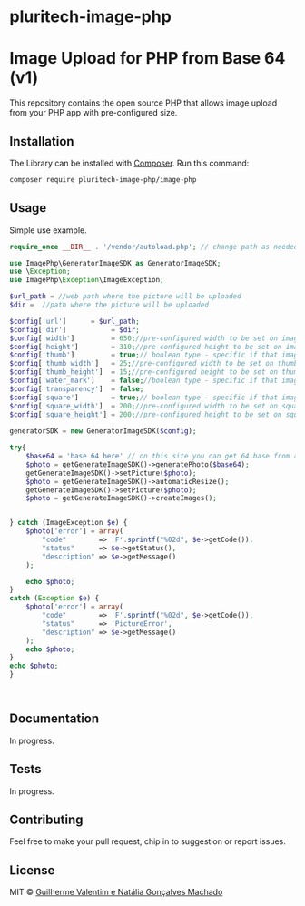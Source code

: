 
# pluritech-image-php

# Image Upload for PHP from Base 64 (v1)

This repository contains the open source PHP that allows image upload from your PHP app with pre-configured size.


## Installation

The Library can be installed with [Composer](https://getcomposer.org/). Run this command:

```sh
composer require pluritech-image-php/image-php
```

## Usage

Simple use example.

```php
require_once __DIR__ . '/vendor/autoload.php'; // change path as needed

use ImagePhp\GeneratorImageSDK as GeneratorImageSDK;
use \Exception;
use ImagePhp\Exception\ImageException;

$url_path = //web path where the picture will be uploaded
$dir =  //path where the picture will be uploaded

$config['url']      = $url_path;
$config['dir']           = $dir;
$config['width']         = 650;//pre-configured width to be set on image
$config['height']        = 310;//pre-configured height to be set on image
$config['thumb']         = true;// boolean type - specific if that image has thumb copy image as well
$config['thumb_width']   = 25;//pre-configured width to be set on thumb image
$config['thumb_height']  = 15;//pre-configured height to be set on thumb image
$config['water_mark']    = false;//boolean type - specific if that image will have water mark. If true, the water mark path must be send as second parameter.
$config['transparency']  = false;
$config['square']        = true;// boolean type - specific if that image has square copy image as well
$config['square_width']  = 200;//pre-configured width to be set on square image
$config['square_height'] = 200;//pre-configured height to be set on square image
    
generatorSDK = new GeneratorImageSDK($config);

try{
	$base64 = 'base 64 here' // on this site you can get 64 base from a image - https://www.base64-image.de/
	$photo = getGenerateImageSDK()->generatePhoto($base64);
	getGenerateImageSDK()->setPicture($photo);         
	$photo = getGenerateImageSDK()->automaticResize();
	getGenerateImageSDK()->setPicture($photo);
	$photo = getGenerateImageSDK()->createImages();


} catch (ImageException $e) {
    $photo['error'] = array(
        "code"        => 'F'.sprintf("%02d", $e->getCode()),
        "status"      => $e->getStatus(),
        "description" => $e->getMessage()
    );

    echo $photo;            
}
catch (Exception $e) {
    $photo['error'] = array(
        "code"        => 'F'.sprintf("%02d", $e->getCode()),
        "status"      => 'PictureError',
        "description" => $e->getMessage()
    );
    echo $photo;            
}
echo $photo;
}




```

## Documentation

In progress.


## Tests

In progress.


## Contributing

Feel free to make your pull request, chip in to suggestion or report issues.


## License

MIT © [Guilherme Valentim e Natália Gonçalves Machado](mailto:nathygmachado@gmail.com)





